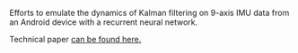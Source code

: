 Efforts to emulate the dynamics of Kalman filtering on 9-axis IMU data from an Android device with a recurrent neural network. 

Technical paper [can be found here.](https://goo.gl/VGBDrh "indoor-inertial-localization.pdf")